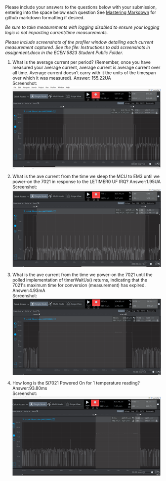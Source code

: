 Please include your answers to the questions below with your submission, entering into the space below each question
See [Mastering Markdown](https://guides.github.com/features/mastering-markdown/) for github markdown formatting if desired.

*Be sure to take measurements with logging disabled to ensure your logging logic is not impacting current/time measurements.*

*Please include screenshots of the profiler window detailing each current measurement captured.  See the file: Instructions to add screenshots in assignment.docx in the ECEN 5823 Student Public Folder.* 

1. What is the average current per period? (Remember, once you have measured your average current, average current is average current over all time. Average current doesn’t carry with it the units of the timespan over which it was measured).
   Answer: 155.22UA
   <br>Screenshot:  
   ![](image-21.png) 
   
2. What is the ave current from the time we sleep the MCU to EM3 until we power-on the 7021 in response to the LETIMER0 UF IRQ? 
   Answer:1.95UA
   <br>Screenshot:  
   ![](image-22.png)
   
3. What is the ave current from the time we power-on the 7021 until the polled implementation of timerWaitUs() returns, indicating that the 7021's maximum time for conversion (measurement) has expired.
   Answer:4.93mA
   <br>Screenshot:  
   ![](image-25.png)
   
4. How long is the Si7021 Powered On for 1 temperature reading?  
   Answer:93.80ms
   <br>Screenshot:  
   ![](image-24.png)
